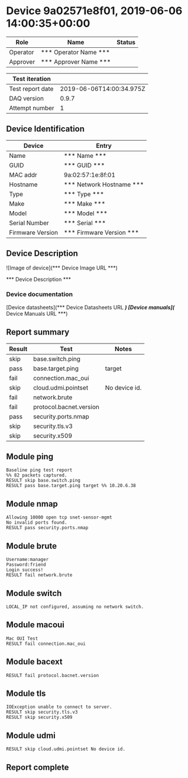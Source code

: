 # Device 9a02571e8f01, 2019-06-06 14:00:35+00:00

|  Role  |      Name              | Status |
|--------|------------------------|--------|
|Operator| *** Operator Name *** |        |
|Approver| *** Approver Name *** |        |

| Test iteration   |                        |
|------------------|------------------------|
| Test report date | 2019-06-06T14:00:34.975Z |
| DAQ version      | 0.9.7 |
| Attempt number   | 1 |

## Device Identification

| Device            | Entry              |
|-------------------|--------------------|
| Name              | *** Name *** |
| GUID              | *** GUID *** |
| MAC addr          | 9a:02:57:1e:8f:01 |
| Hostname          | *** Network Hostname *** |
| Type              | *** Type *** |
| Make              | *** Make *** |
| Model             | *** Model *** |
| Serial Number     | *** Serial *** |
| Firmware Version  | *** Firmware Version *** |

## Device Description

![Image of device](*** Device Image URL ***)

*** Device Description ***


### Device documentation

[Device datasheets](*** Device Datasheets URL ***)
[Device manuals](*** Device Manuals URL ***)

## Report summary

|Result|Test|Notes|
|---|---|---|
|skip|base.switch.ping||
|pass|base.target.ping|target |
|fail|connection.mac_oui||
|skip|cloud.udmi.pointset|No device id.|
|fail|network.brute||
|fail|protocol.bacnet.version||
|pass|security.ports.nmap||
|skip|security.tls.v3||
|skip|security.x509||

## Module ping

```
Baseline ping test report
%% 82 packets captured.
RESULT skip base.switch.ping
RESULT pass base.target.ping target %% 10.20.6.38
```

## Module nmap

```
Allowing 10000 open tcp snet-sensor-mgmt
No invalid ports found.
RESULT pass security.ports.nmap
```

## Module brute

```
Username:manager
Password:friend
Login success!
RESULT fail network.brute
```

## Module switch

```
LOCAL_IP not configured, assuming no network switch.
```

## Module macoui

```
Mac OUI Test
RESULT fail connection.mac_oui
```

## Module bacext

```
RESULT fail protocol.bacnet.version
```

## Module tls

```
IOException unable to connect to server.
RESULT skip security.tls.v3
RESULT skip security.x509
```

## Module udmi

```
RESULT skip cloud.udmi.pointset No device id.
```

## Report complete

